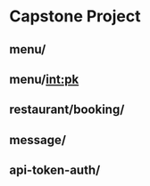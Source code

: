 # Capstone Project

## menu/
## menu/<int:pk>
## restaurant/booking/
## message/
## api-token-auth/
